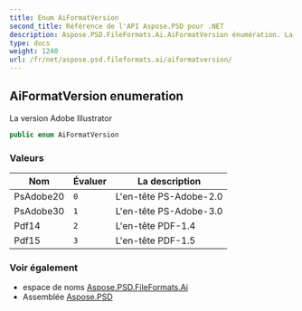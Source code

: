 ```yaml
---
title: Enum AiFormatVersion
second_title: Référence de l'API Aspose.PSD pour .NET
description: Aspose.PSD.FileFormats.Ai.AiFormatVersion énumération. La version Adobe Illustrator
type: docs
weight: 1240
url: /fr/net/aspose.psd.fileformats.ai/aiformatversion/
---
```

## AiFormatVersion enumeration

La version Adobe Illustrator

```csharp
public enum AiFormatVersion
```

### Valeurs

| Nom | Évaluer | La description |
| --- | --- | --- |
| PsAdobe20 | `0` | L'en-tête PS-Adobe-2.0 |
| PsAdobe30 | `1` | L'en-tête PS-Adobe-3.0 |
| Pdf14 | `2` | L'en-tête PDF-1.4 |
| Pdf15 | `3` | L'en-tête PDF-1.5 |

### Voir également

* espace de noms [Aspose.PSD.FileFormats.Ai](../../aspose.psd.fileformats.ai/)
* Assemblée [Aspose.PSD](../../)


